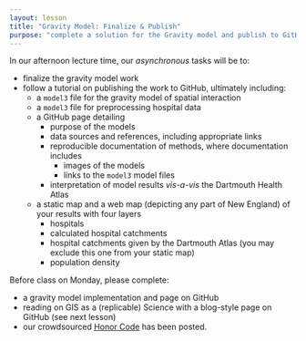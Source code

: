 ```yaml
---
layout: lesson
title: "Gravity Model: Finalize & Publish"
purpose: "complete a solution for the Gravity model and publish to GitHub"
---
```


In our afternoon lecture time, our *asynchronous* tasks will be to:

- finalize the gravity model work
- follow a tutorial on publishing the work to GitHub, ultimately including:
  - a `model3` file for the gravity model of spatial interaction
  - a `model3` file for preprocessing hospital data
  - a GitHub page detailing
    - purpose of the models
	- data sources and references, including appropriate links
    - reproducible documentation of methods, where documentation includes
      - images of the models
	  - links to the `model3` model files
	- interpretation of model results *vis-a-vis* the Dartmouth Health Atlas
  - a static map and a web map (depicting any part of New England) of your results with four layers
    - hospitals
	- calculated hospital catchments
	- hospital catchments given by the Dartmouth Atlas (you may exclude this one from your static map)
	- population density

Before class on Monday, please complete:

- a gravity model implementation and page on GitHub
- reading on GIS as a (replicable) Science with a blog-style page on GitHub (see next lesson)
- our crowdsourced [Honor Code](00c_honorcode.md) has been posted.

